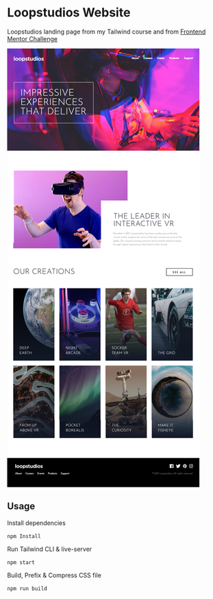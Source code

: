 # Loopstudios Website

Loopstudios landing page from my Tailwind course and from [Frontend Mentor Challenge](https://www.frontendmentor.io/challenges/loopstudios-landing-page-N88J5Onjw)

![Alt text](images/loopstudios.png)

## Usage

Install dependencies

```
npm Install
```

Run Tailwind CLI & live-server

```
npm start
```

Build, Prefix & Compress CSS file

```
npm run build
```
